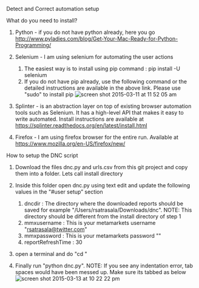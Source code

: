 
Detect and Correct automation setup

What do you need to install?

1. Python - if you do not have python already, here you go http://www.pyladies.com/blog/Get-Your-Mac-Ready-for-Python-Programming/

2. Selenium - I am using selenium for automating the user actions
	1. The easiest way is to install using pip command : pip install -U selenium
	2. If you do not have pip already, use the following command or the detailed instructions are available in the above link. Please use "sudo" to install pip ![screen shot 2015-03-11 at 11 52 05 am](https://cloud.githubusercontent.com/assets/5702592/6649403/6b1b924a-c9a6-11e4-8fb1-869ea8a32409.png)
	

	
3. Splinter - is an abstraction layer on top of existing browser automation tools such as Selenium. It has a high-level API that makes it easy to write automated. Install instructions are available at https://splinter.readthedocs.org/en/latest/install.html

4. Firefox - I am using firefox browser for the entire run. Available at https://www.mozilla.org/en-US/firefox/new/

How to setup the DNC script

1. Download the files dnc.py and urls.csv from this git project and copy them into a folder. Lets call install directory

2. Inside this folder open dnc.py using text edit and update the following values in the "#user setup” section
	1. dncdir : The directory where the downloaded reports should be saved for example "/Users/rsatrasala/Downloads/dnc". NOTE: This directory should be different from the install directory of step 1
	2. mmxusername : This is your metamarkets username "rsatrasala@twitter.com"
	3. mmxpassword : This is your metamarkets password "<password>"
	4. reportRefreshTime :  30

3. open a terminal and do "cd <directory-of-downloaded-and unzipped-dir>"

4. Finally run "python dnc.py". NOTE: If you see any indentation error, tab spaces would have been messed up. Make sure its tabbed as below ![screen shot 2015-03-13 at 10 22 22 pm](https://cloud.githubusercontent.com/assets/5702592/6650443/87206a3c-c9cf-11e4-9d55-44002b5df95d.png)

